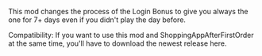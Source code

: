 This mod changes the process of the Login Bonus to give you always the one for 7+ days even if you didn't play the day before. 

Compatibility: If you want to use this mod and ShoppingAppAfterFirstOrder at the same time, you'll have to download the newest release here.
